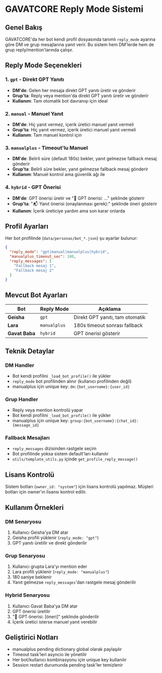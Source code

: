 # GAVATCORE Reply Mode Sistemi

## Genel Bakış

GAVATCORE'da her bot kendi profil dosyasında tanımlı `reply_mode` ayarına göre DM ve grup mesajlarına yanıt verir. Bu sistem hem DM'lerde hem de grup reply/mention'larında çalışır.

## Reply Mode Seçenekleri

### 1. `gpt` - Direkt GPT Yanıtı
- **DM'de**: Gelen her mesaja direkt GPT yanıtı üretir ve gönderir
- **Grup'ta**: Reply veya mention'da direkt GPT yanıtı üretir ve gönderir
- **Kullanım**: Tam otomatik bot davranışı için ideal

### 2. `manual` - Manuel Yanıt
- **DM'de**: Hiç yanıt vermez, içerik üretici manuel yanıt vermeli
- **Grup'ta**: Hiç yanıt vermez, içerik üretici manuel yanıt vermeli
- **Kullanım**: Tam manuel kontrol için

### 3. `manualplus` - Timeout'lu Manuel
- **DM'de**: Belirli süre (default 180s) bekler, yanıt gelmezse fallback mesaj gönderir
- **Grup'ta**: Belirli süre bekler, yanıt gelmezse fallback mesaj gönderir
- **Kullanım**: Manuel kontrol ama güvenlik ağı ile

### 4. `hybrid` - GPT Önerisi
- **DM'de**: GPT önerisi üretir ve "💬 GPT önerisi: ..." şeklinde gösterir
- **Grup'ta**: "📬 Yanıt önerisi (onaylanması gerek):" şeklinde öneri gösterir
- **Kullanım**: İçerik üreticiye yardım ama son karar onlarda

## Profil Ayarları

Her bot profilinde (`data/personas/bot_*.json`) şu ayarlar bulunur:

```json
{
  "reply_mode": "gpt|manual|manualplus|hybrid",
  "manualplus_timeout_sec": 180,
  "reply_messages": [
    "Fallback mesaj 1",
    "Fallback mesaj 2"
  ]
}
```

## Mevcut Bot Ayarları

| Bot | Reply Mode | Açıklama |
|-----|------------|----------|
| **Geisha** | `gpt` | Direkt GPT yanıtı, tam otomatik |
| **Lara** | `manualplus` | 180s timeout sonrası fallback |
| **Gavat Baba** | `hybrid` | GPT önerisi gösterir |

## Teknik Detaylar

### DM Handler
- Bot kendi profilini `_load_bot_profile()` ile yükler
- `reply_mode` bot profilinden alınır (kullanıcı profilinden değil)
- manualplus için unique key: `dm:{bot_username}:{user_id}`

### Grup Handler
- Reply veya mention kontrolü yapar
- Bot kendi profilini `_load_bot_profile()` ile yükler
- manualplus için unique key: `group:{bot_username}:{chat_id}:{message_id}`

### Fallback Mesajları
- `reply_messages` dizisinden rastgele seçim
- Bot profilinde yoksa sistem default'ları kullanılır
- `utils/template_utils.py` içinde `get_profile_reply_message()`

## Lisans Kontrolü

Sistem botları (`owner_id: "system"`) için lisans kontrolü yapılmaz. Müşteri botları için owner'ın lisansı kontrol edilir.

## Kullanım Örnekleri

### DM Senaryosu
1. Kullanıcı Geisha'ya DM atar
2. Geisha profili yüklenir (`reply_mode: "gpt"`)
3. GPT yanıtı üretilir ve direkt gönderilir

### Grup Senaryosu
1. Kullanıcı grupta Lara'yı mention eder
2. Lara profili yüklenir (`reply_mode: "manualplus"`)
3. 180 saniye beklenir
4. Yanıt gelmezse `reply_messages`'dan rastgele mesaj gönderilir

### Hybrid Senaryosu
1. Kullanıcı Gavat Baba'ya DM atar
2. GPT önerisi üretilir
3. "💬 GPT önerisi: [öneri]" şeklinde gönderilir
4. İçerik üretici isterse manuel yanıt verebilir

## Geliştirici Notları

- manualplus pending dictionary global olarak paylaşılır
- Timeout task'leri asyncio ile yönetilir
- Her bot/kullanıcı kombinasyonu için unique key kullanılır
- Session restart durumunda pending task'ler temizlenir 